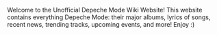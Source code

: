 Welcome to the Unofficial Depeche Mode Wiki Website! This website contains everything Depeche Mode: their major albums, lyrics of songs, recent news, trending tracks, upcoming events, and more! Enjoy :)

